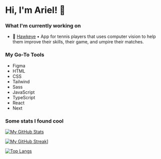 # Hi, I'm Ariel! 👋

### What I'm currently working on

- 🦅 [Hawkeye](https://github.com/Hawkeye-App) • App for tennis players that uses computer vision to help them improve their skills, their game, and umpire their matches.

### My Go-To Tools

- Figma
- HTML
- CSS
- Tailwind
- Sass
- JavaScript
- TypeScript
- React
- Next

### Some stats I found cool

[![My GitHub Stats](https://github-readme-stats.vercel.app/api?username=ArielAlzogarayFlores&count_private=true&show_icons=true&theme=tokyonight)](https://github.com/ArielAlzogarayFlores)

[![My GitHub Streak](https://github-readme-streak-stats.herokuapp.com?user=ArielAlzogarayFlores&theme=tokyonight)](https://github.com/ArielAlzogarayFlores)]

[![Top Langs](https://github-readme-stats.vercel.app/api/top-langs/?username=ArielAlzogarayFlores&layout=compact&hide=c%23&theme=tokyonight)](https://github.com/ArielAlzogarayFlores)

